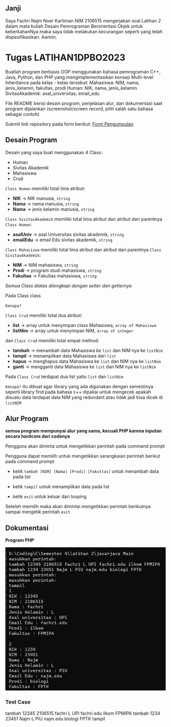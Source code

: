 ## Janji
Saya Fachri Najm Noer Kartiman NIM 2106515 mengerjakan soal Latihan 2
dalam mata kuliah Desain Pemrograman Berorientasi Objek untuk keberkahanNya
maka saya tidak melakukan kecurangan seperti yang telah dispesifikasikan.
Aamiin.

# Tugas LATIHAN1DPBO2023
Buatlah program berbasis OOP menggunakan bahasa pemrograman C++, Java, Python, dan PHP yang mengimplementasikan konsep Multi-level Inheritance  pada kelas - kelas tersebut:
Mahasiswa: NIM, nama, jenis_kelamin, fakultas, prodi
Human: NIK, nama, jenis_kelamin
SivitasAkademik: asal_universitas, email_edu

File README berisi desain program, penjelasan alur, dan dokumentasi saat program dijalankan (screenshot/screen record, pilih salah satu bahasa sebagai contoh)

Submit link repository pada form berikut: [Form Pengumpulan](https://forms.gle/rvb1hKxbQVuYNbhKA) 

## Desain Program
Desain yang saya buat menggunakan 4 Class:
* Human
* Sivitas Akademik
* Mahasiswa
* Crud

`Class Human` memiliki total lima atribut:
* **NIK** -> NIK manusia, `string`
* **Nama** -> nama manusia, `string`
* **Nama** -> jenis kelamin manusia, `string`

`Class SivitasAkademik` memiliki total lima atribut dan atribut dari parentnya `Class Human`:
* **asalUniv** -> asal Universitas sivitas akademik, `string`
* **emailEdu** -> email Edu sivitas akademik, `string`

`Class Mahasiswa` memiliki total lima atribut dan atribut dari parentnya `Class SivitasAkademik`:
* **NIM** -> NIM mahasiswa, `string`
* **Prodi** -> program studi mahasiswa, `string`
* **Fakultas** -> Fakultas mahasiswa, `string`

_Semua Class diatas dilengkapi dengan setter dan getternya_

Pada Class class 

`Kenapa?` 

`Class Crud` memiliki total dua atribut:
* **list** -> array untuk menyimpan class Mahasiswa, `array of Mahasiswa`
* **listNim** -> array untuk menyimpan NIM, `array of integer`

dan `Class Crud` memiliki total empat method:
* **tambah** -> menambah data Mahasiswa ke `list` dan NIM nya ke `listNim`
* **tampil** -> menampilkan data Mahasiswa dari `list`
* **hapus** -> menghapus data Mahasiswa ke `list` dan NIM nya ke `listNim`
* **ganti** -> mengganti data Mahasiswa ke `list` dan NIM nya ke `listNim`

Pada `Class Crud` terdapat dua list yaitu `list` dan `listNim`

`Kenapa?` itu dibuat agar library yang ada digunakan dengan semestinya seperti library find pada bahasa c++ dipakai untuk mengecek apakah disuatu data terdapat data NIM yang redundant atau tidak jadi bisa dicek di `listNIM`

## Alur Program
**semua program mempunyai alur yang sama, kecuali PHP karena inputan secara hardcore dari codenya**

Pengguna akan diminta untuk mengetikkan perintah pada command prompt

Pengguna dapat memilih untuk mengetikkan serangkaian perintah berikut pada command prompt

- ketik `tambah [NIM] [Nama] [Prodi] [Fakultas]` untuk menambah data pada list

<!-- - ketik `ganti [NIM] [Nama] [Prodi] [Fakultas]` untuk mengganti data pada list -->

<!-- - ketik `hapus [NIM]` untuk menghapus data pada list -->

- ketik `tampil` untuk menampilkan data pada list

- ketik `exit` untuk keluar dari looping

Seteleh memilih maka akan dimintai mengetikkan perintah berikutnya sampai mengetik perintah `exit`

## Dokumentasi
**Program PHP**

![Java program](img/java-program.png)

### Test Case
tambah 12345 2106515 fachri L UPI fachri.edu ilkom FPMIPA
tambah 1234 23451 Najm L PIU najm.edu biologi FPTK
tampil